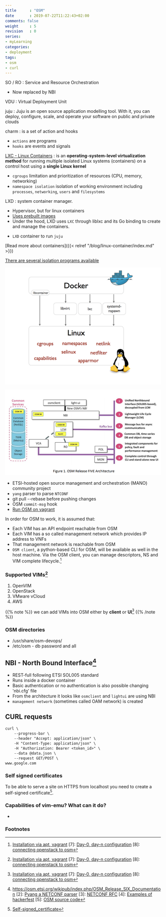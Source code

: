 ```yaml
---
title      : "OSM"
date       : 2019-07-22T11:22:43+02:00
comments: false
weight     : 5
revision   : 0
series:
- myLearning
categories:
- deployment
tags:
- osm
- curl
---
```


SO / RO
: Service and Resource Orchestration
* Now replaced by NBI

VDU
: Virtual Deployment Unit

juju
: Juju is an open source application modelling tool. With it, you can deploy, configure, scale, and operate your software on public and private clouds

charm
: is a set of action and hooks
+ `actions` are programs
+ `hooks` are events and signals

[LXC - Linux Containers](https://en.wikipedia.org/wiki/LXC)
: is an **operating-system-level virtualization method** for running multiple isolated Linux systems (containers) on a control host using a **single Linux kernel**
* `cgroups` limitation and prioritization of resources (CPU, memory, networking)
* `namespace isolation` isolation of working environment including `processes`, `networking`, `users` and `filesystems`

LXD
: system container manager.
* Hypervisor, but for linux containers
* [Uses prebuilt images](https://uk.images.linuxcontainers.org/)
* Under the hood, LXD uses `LXC` through liblxc and its Go binding to create and manage the containers.
+ `LXD` container to run `juju`

[Read more about containers]({{< relref "/blog/linux-container/index.md" >}})

[There are several isolation programs available](https://blog.docker.com/2014/03/docker-0-9-introducing-execution-drivers-and-libcontainer/)

![Isolation programs](docker-execdriver-diagram.png)

![OSM Architecture](OSM-architecture.png)

* ETSI-hosted open source management and orchestration (MANO) community project
* `yang` parser to parse `NTCONF`
* git pull --rebase before pushing changes
* OSM `commit-msg` hook
* [Run OSM on vagrant](https://osm.etsi.org/wikipub/index.php/How_to_run_OSM_on_Vagrant)

In order for OSM to work, it is assumed that:

+ Each VIM has an API endpoint reachable from OSM
+ Each VIM has a so called management network which provides IP address to VNFs
+ That management network is reachable from OSM
+ `OSM client`, a python-based CLI for OSM, will be available as well in the host machine. Via the OSM client, you can manage descriptors, NS and VIM complete lifecycle.[^6]

### Supported VIMs[^6]

1. OpenVIM
2. OpenStack
3. VMware vCloud
4. AWS

{{% note %}}
we can add VIMs into OSM either by **client** or **UI**[^6]
{{% /note %}}

### OSM directories

* /usr/share/osm-devops/
* /etc/osm - db password and all


## NBI - North Bound Interface[^1]

* REST-full following ETSI SOL005 standard
* Runs inside a docker container
* Basic authentication or no authentication is also possible changing 'nbi.cfg' file
* From the architecture it looks like `osmclient` and `lightui` are using NBI
* `management network` (sometimes called OAM network) is created

## CURL requests

```
curl \
    --progress-bar \
    --header "Accept: application/json" \
    -H "Content-Type: application/json" \
    -H "Authorization: Bearer <token_id>" \
    --data @data.json \
    --request GET/POST \
www.google.com
```

### Self signed certificates

To be able to serve a site on HTTPS from localhost you need to create a self-signed certificate[^9].


### Capabilities of vim-emu? What can it do?

*

### Footnotes

[^1]: https://osm.etsi.org/wikipub/index.php/OSM_Release_SIX_Documentation
[2]: [Pyang a NETCONF parser](https://github.com/mbj4668/pyang)
[3]: [NETCONF RFC](https://tools.ietf.org/html/rfc6241)
[4]: [Examples of hackerfest](https://osm.etsi.org/wikipub/index.php/Examples_from_OSM_Hackfests#Hackfest_material)
[5]: [OSM source code](https://osm.etsi.org/gitweb/)
[^6]: [Installation via apt, vagrant](https://osm.etsi.org/wikipub/index.php/OSM_Release_SIX)
[7]: [Day-0, day-n configuration](https://community.cisco.com/t5/nso-developer-hub-blogs/day-1-day-0-day-1-day-2-n-configurations/ba-p/3658255)
[8]: [connecting openstack to osm](https://osm.etsi.org/wikipub/index.php/Openstack_configuration)
[^9]: [Self-signed_certificate](https://en.wikipedia.org/wiki/Self-signed_certificate)
